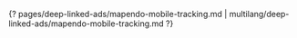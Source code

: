 {? pages/deep-linked-ads/mapendo-mobile-tracking.md | multilang/deep-linked-ads/mapendo-mobile-tracking.md ?}
